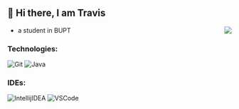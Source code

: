 <h2> 👋 Hi there, I am Travis </h2>

<img align="right" src="https://github-readme-stats.vercel.app/api?username=TravisRoad&show_icons=true&theme=radical" />

<!-- <p><img align="center" src="https://github-readme-stats.vercel.app/api/wakatime?username=TravisRoad&layout=compact&theme=radical" /></p> -->

- a student in BUPT

### Technologies:

![Git](https://img.shields.io/badge/-Git-000?&logo=git&logoColor=F05032)
![Java](https://img.shields.io/badge/-Java-000?&logo=Java&logoColor=C21325)

### IDEs:

![IntellijIDEA](https://img.shields.io/badge/-Intellij%20IDEA-000?&logo=Intellij%20IDEA&logoColor=FC444F)
![VSCode](https://img.shields.io/badge/-VSCode-000?&logo=Visual%20Studio%20Code&logoColor=007ACC)
